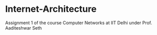 # Internet-Architecture
Assignment 1 of the course Computer Networks at IIT Delhi under Prof. Aaditeshwar Seth
